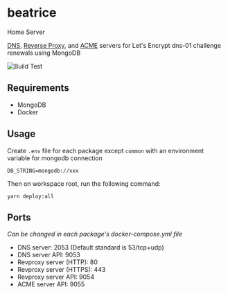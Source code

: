 # beatrice

Home Server

[DNS](https://github.com/eyzi/beatrice/tree/main/packages/dns), [Reverse Proxy](https://github.com/eyzi/beatrice/tree/main/packages/revproxy), and [ACME](https://github.com/eyzi/beatrice/tree/main/packages/acme) servers for Let's Encrypt dns-01 challenge renewals using MongoDB

![Build Test](https://github.com/eyzi/beatrice/actions/workflows/main.yml/badge.svg)

## Requirements

- MongoDB
- Docker

## Usage

Create `.env` file for each package except `common` with an environment variable for mongodb connection

```
DB_STRING=mongodb://xxx
```

Then on workspace root, run the following command:

```
yarn deploy:all
```

## Ports

_Can be changed in each package's docker-compose.yml file_

- DNS server: 2053 (Default standard is 53/tcp+udp)
- DNS server API: 9053
- Revproxy server (HTTP): 80
- Revproxy server (HTTPS): 443
- Revproxy server API: 9054
- ACME server API: 9055
